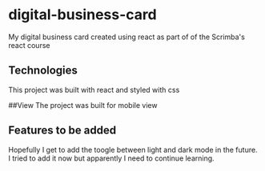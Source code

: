 # digital-business-card
My digital business card created using react as part of of the Scrimba's react course

## Technologies

This project was built with react and styled with css

##View
The project was built for mobile view

## Features to be added

Hopefully I get to add the toogle between light and dark mode in the future. I tried to add it now but apparently I need to continue learning.
